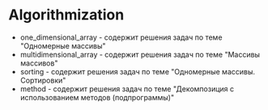 # Algorithmization

 - one_dimensional_array - содержит решения задач по теме "Одномерные массивы"
 - multidimensional_array - содержит решения задач по теме "Массивы массивов"
 - sorting - содержит решения задач по теме "Одномерные массивы. Сортировки"
 - method - содержит решения задач по теме "Декомпозиция с использованием методов (подпрограммы)"
